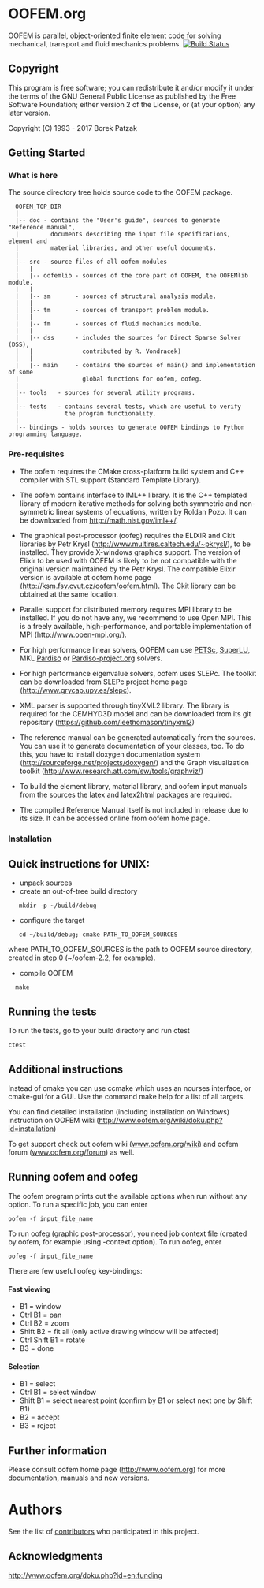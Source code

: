 # OOFEM.org
OOFEM is parallel, object-oriented finite element code for solving mechanical, transport and fluid mechanics problems. 
[![Build Status](https://travis-ci.org/oofem/oofem.svg?branch=master)](https://travis-ci.org/oofem/oofem)

## Copyright 
This program is free software; you can redistribute it and/or modify it under the terms of the GNU General Public License as published by the Free Software Foundation; either version 2 of the License, or (at your option) any later version.

Copyright (C) 1993 - 2017   Borek Patzak
    
## Getting Started
### What is here
The source directory tree holds source code to the OOFEM package.  
```
  OOFEM_TOP_DIR
  |
  |-- doc - contains the "User's guide", sources to generate "Reference manual", 
  |         documents describing the input file specifications, element and
  |         material libraries, and other useful documents. 
  |
  |-- src - source files of all oofem modules
  |   |
  |   |-- oofemlib - sources of the core part of OOFEM, the OOFEMlib module.
  |   |
  |   |-- sm       - sources of structural analysis module.
  |   |
  |   |-- tm       - sources of transport problem module.
  |   |
  |   |-- fm       - sources of fluid mechanics module.
  |   |
  |   |-- dss      - includes the sources for Direct Sparse Solver (DSS),
  |   |              contributed by R. Vondracek)
  |   |
  |   |-- main     - contains the sources of main() and implementation of some 
  |                  global functions for oofem, oofeg.
  |
  |-- tools   - sources for several utility programs.
  |
  |-- tests   - contains several tests, which are useful to verify
  |             the program functionality.
  |
  |-- bindings - holds sources to generate OOFEM bindings to Python programming language.
```


### Pre-requisites

* The oofem requires the CMake cross-platform build system and C++ compiler with STL support (Standard Template Library).

* The oofem contains interface to IML++ library. It is the C++ templated library of modern iterative methods for solving both symmetric and 
non-symmetric linear systems of equations, written by Roldan Pozo. It can be downloaded from http://math.nist.gov/iml++/. 

* The graphical post-processor (oofeg) requires the ELIXIR and Ckit libraries by Petr Krysl (http://www.multires.caltech.edu/~pkrysl/), to be installed. 
They provide X-windows graphics support. The version of Elixir to be used with OOFEM is likely to be not compatible 
with the original version maintained by the Petr Krysl. The compatible Elixir version is available at oofem home page 
(http://ksm.fsv.cvut.cz/oofem/oofem.html). The Ckit library can be obtained at the same location.

* Parallel support for distributed memory requires MPI library to be installed. If you do not have any, we recommend to use Open MPI. 
This is a freely available, high-performance, and portable implementation of MPI (http://www.open-mpi.org/).

* For high performance linear solvers, OOFEM can use [PETSc](https://www.mcs.anl.gov/petsc/), [SuperLU](http://crd-legacy.lbl.gov/~xiaoye/SuperLU/), MKL [Pardiso](https://software.intel.com/en-us/mkl-developer-reference-fortran-intel-mkl-pardiso-parallel-direct-sparse-solver-interface) or [Pardiso-project.org]( http://www.pardiso-project.org/) solvers. 

* For high performance eigenvalue solvers, oofem uses SLEPc. The toolkit can be downloaded from SLEPc project home page 
(http://www.grycap.upv.es/slepc). 

* XML parser is supported through tinyXML2 library. The library is required for the CEMHYD3D model and can be downloaded from 
its git repository (https://github.com/leethomason/tinyxml2)

* The reference manual can be generated automatically from the sources. You can use it to generate documentation of your classes, too.
To do this, you have to install doxygen documentation system (http://sourceforge.net/projects/doxygen/) and the Graph visualization toolkit 
(http://www.research.att.com/sw/tools/graphviz/)

* To build the element library, material library, and oofem input manuals from the sources the latex and latex2html packages are required.

* The compiled Reference Manual itself is not included in release due to its size. It can be accessed online from oofem home page.


### Installation

Quick instructions for UNIX:
----------------------------
* unpack sources 
* create an out-of-tree build directory
```
   mkdir -p ~/build/debug
```
* configure the target
```
   cd ~/build/debug; cmake PATH_TO_OOFEM_SOURCES
```
   where PATH_TO_OOFEM_SOURCES is the path to OOFEM source directory,
   created in step 0 (~/oofem-2.2, for example). 
* compile OOFEM
```
  make
```

## Running the tests
To run the tests, go to your build directory and run ctest
```
ctest
```


## Additional instructions 
Instead of cmake you can use ccmake which uses an ncurses interface, 
or cmake-gui for a GUI. Use the command make help for a list of all targets. 

You can find detailed installation (including installation on Windows)
 instruction on OOFEM wiki (http://www.oofem.org/wiki/doku.php?id=installation)

To get support check out oofem wiki (www.oofem.org/wiki) and
oofem forum (www.oofem.org/forum) as well.


## Running oofem and oofeg

The oofem program prints out the available options when run without
any option. To run a specific job, you can enter
```
oofem -f input_file_name
```

To run oofeg (graphic post-processor), you need job context file 
(created by oofem, for example using -context option). To run oofeg, enter
```
oofeg -f input_file_name
```
There are few useful oofeg key-bindings:
#### Fast viewing

* B1            =  window
* Ctrl B1       =  pan
* Ctrl B2       =  zoom
* Shift B2      =  fit all (only active drawing window will be affected)
* Ctrl Shift B1 =  rotate
* B3            =  done

#### Selection

* B1            =  select
* Ctrl B1       =  select window
* Shift B1      =  select nearest point (confirm by B1 or select next one by Shift B1)
* B2            =  accept
* B3            =  reject



## Further information
Please consult oofem home page (http://www.oofem.org) for 
more documentation, manuals and new versions.

# Authors

See the list of [contributors](http://www.oofem.org/doku.php?id=en:credits) who participated in this project.

## Acknowledgments
http://www.oofem.org/doku.php?id=en:funding




